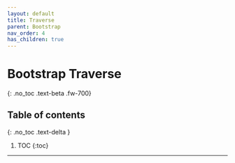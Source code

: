 ```yaml
---
layout: default
title: Traverse
parent: Bootstrap
nav_order: 4
has_children: true
---
```


# Bootstrap Traverse
{: .no_toc .text-beta .fw-700}

## Table of contents
{: .no_toc .text-delta }

1. TOC
{:toc}

---
